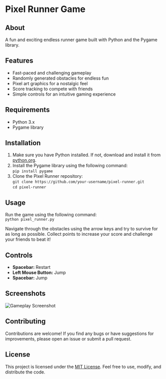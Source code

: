<h1>Pixel Runner Game</h1>

<h2>About</h2>
<p>A fun and exciting endless runner game built with Python and the Pygame library.</p>

<h2>Features</h2>
    <ul>
        <li>Fast-paced and challenging gameplay</li>
        <li>Randomly generated obstacles for endless fun</li>
        <li>Pixel art graphics for a nostalgic feel</li>
        <li>Score tracking to compete with friends</li>
        <li>Simple controls for an intuitive gaming experience</li>
    </ul>

<h2>Requirements</h2>
    <ul>
        <li>Python 3.x</li>
        <li>Pygame library</li>
    </ul>

<h2>Installation</h2>
    <ol>
        <li>Make sure you have Python installed. If not, download and install it from <a href="https://www.python.org/">python.org</a>.</li>
        <li>Install the Pygame library using the following command:<br><code>pip install pygame</code></li>
        <li>Clone the Pixel Runner repository:<br><code>git clone https://github.com/your-username/pixel-runner.git</code><br><code>cd pixel-runner</code></li>
    </ol>

<h2>Usage</h2>
    <p>Run the game using the following command:<br><code>python pixel_runner.py</code></p>
    <p>Navigate through the obstacles using the arrow keys and try to survive for as long as possible. Collect points to increase your score and challenge your friends to beat it!</p>

<h2>Controls</h2>
    <ul>
        <li><strong>Spacebar:</strong> Restart</li>
        <li><strong>Left Mouse Button:</strong> Jump</li>
        <li><strong>Spacebar:</strong> Jump</li>
    </ul>

<h2>Screenshots</h2>
    <img src="screenshots/gameplay.png" alt="Gameplay Screenshot">
    

<h2>Contributing</h2>
    <p>Contributions are welcome! If you find any bugs or have suggestions for improvements, please open an issue or submit a pull request.</p>

<h2>License</h2>
    <p>This project is licensed under the <a href="LICENSE">MIT License</a>. Feel free to use, modify, and distribute the code.</p>
